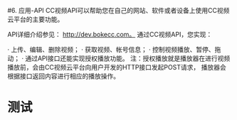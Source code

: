 #6. 应用-API
CC视频API可以帮助您在自己的网站、软件或者设备上使用CC视频云平台的主要功能。

API详细介绍参见：  http://dev.bokecc.com。 通过CC视频API，您实现：

· 上传、编辑、删除视频；
· 获取视频、帐号信息；
· 控制视频播放、暂停、拖动；
· 通过API接口还能实现授权播放功能。
注：授权播放就是播放器在进行视频播放前，会由CC视频云平台向用户开发的HTTP接口发起POST请求，
播放器会根据接口返回内容进行相应的播放操作。 
# 测试